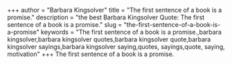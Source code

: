 +++
author = "Barbara Kingsolver"
title = "The first sentence of a book is a promise."
description = "the best Barbara Kingsolver Quote: The first sentence of a book is a promise."
slug = "the-first-sentence-of-a-book-is-a-promise"
keywords = "The first sentence of a book is a promise.,barbara kingsolver,barbara kingsolver quotes,barbara kingsolver quote,barbara kingsolver sayings,barbara kingsolver saying,quotes, sayings,quote, saying, motivation"
+++
The first sentence of a book is a promise.
